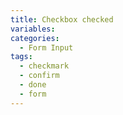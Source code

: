 ```yaml
---
title: Checkbox checked
variables:
categories:
  - Form Input
tags:
  - checkmark
  - confirm
  - done
  - form
---
```

